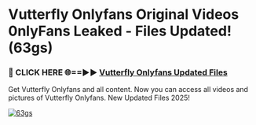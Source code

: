 # Vutterfly Onlyfans Original Videos 0nlyFans Leaked - Files Updated! (63gs)

<h3>🔴 CLICK HERE 🌐==►► <a href="https://tinyurl.com/ehrbuxhb" rel="nofollow">Vutterfly Onlyfans Updated Files</a></h3>

Get Vutterfly Onlyfans and all content. Now you can access all videos and pictures of Vutterfly Onlyfans. New Updated Files 2025!

[![63gs](https://i.imgur.com/lVYEuWS.gif)](https://tinyurl.com/ehrbuxhb)
